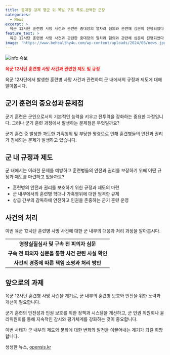```yaml
---
title: 중대장 강제 행군 뒤 목발 구토 폭로…완벽한 군장
categories:
  - News
excerpt: >
  육군 12사단 훈련병 사망 사건과 관련한 중대장의 얼차려 혐의와 관련해 심문이 진행되었다. 이에 더 캠프 커뮤니티에는 훈련병 출신인 A씨가 중대장의 군기 훈련 억압에 대해 폭로했다. A씨는 고통 호소와 부당한 명령 등을 증언했으며, 중대장과 부중대장에 대한 구속영장도 발부되었다. 중대장과 부중대장은 직권남용 가혹행위 및 업무상과실치사 혐의를 받고 있으며, 이로 인해 훈련병이 사망한 것으로 보인다.
feature_text: >
  육군 12사단 훈련병 사망 사건과 관련한 중대장의 얼차려 혐의와 관련해 심문이 진행되었다. 이에 더 캠프 커뮤니티에는 훈련병 출신인 A씨가 중대장의 군기 훈련 억압에 대해 폭로했다. A씨는 고통 호소와 부당한 명령 등을 증언했으며, 중대장과 부중대장에 대한 구속영장도 발부되었다. 중대장과 부중대장은 직권남용 가혹행위 및 업무상과실치사 혐의를 받고 있으며, 이로 인해 훈련병이 사망한 것으로 보인다.
image: 'https://www.behealthy4u.com/wp-content/uploads/2024/06/news.jpg'
---
```


<p><img src="https://www.behealthy4u.com/wp-content/uploads/2024/06/news.jpg" alt="info 속보" /></p>

<p><b><span style="color: #ee2323;">육군 12사단 훈련병 사망 사건과 관련한 제도 및 규정</span></b></p>

<p>육군 12사단에서 발생한 훈련병 사망 사건과 관련하여 군 내에서의 규정과 제도에 대해 알아봅시다.</p>

<h2 data-ke-size="size26">군기 훈련의 중요성과 문제점</h2>

<p>군기 훈련은 군인으로서의 기본적인 능력을 키우고 전투력을 강화하는 중요한 과정입니다. 그러나 군기 훈련 과정에서 발생하는 문제점은 무엇일까요?</p>

<p data-ke-size="size16">군기 훈련 중 발생한 과도한 가혹행위 및 부당한 명령으로 인해 훈련병들의 안전과 권리가 침해되는 문제가 발생하고 있습니다.</p>

<h2 data-ke-size="size26">군 내 규정과 제도</h2>

<p>군 내에서는 이러한 문제를 예방하고 훈련병들의 안전과 권리를 보장하기 위해 어떤 규정과 제도를 마련하고 있을까요?</p>

<ul>
  <li>훈련병의 안전과 권리를 보호하기 위한 규정과 제도의 마련</li>
  <li>군 내부에서의 훈련병 학대나 가혹행위에 대한 엄격한 규제</li>
  <li>상급 간부의 감독하에 안전하고 인권을 존중하는 군기 훈련 운영</li>
</ul>

<h2 data-ke-size="size26">사건의 처리</h2>

<p>이번 육군 12사단 훈련병 사망 사건에 대한 군 내부의 대응과 처리 과정을 알아봅시다.</p>

<table>
  <tr>
    <td style="text-align: center; height: 17px;"><b>영장실질심사 및 구속 전 피의자 심문</b></td>
  </tr>
  <tr>
    <td style="text-align: center; height: 17px;"><b>구속 전 피의자 심문을 통한 사건 관련 사실 확인</b></td>
  </tr>
  <tr>
    <td style="text-align: center; height: 17px;"><b>사건의 경중에 따른 책임 소명과 처리 방안</b></td>
  </tr>
</table>

<h2 data-ke-size="size26">앞으로의 과제</h2>

<p>육군 12사단 훈련병 사망 사건을 계기로, 군 내부의 훈련병 보호와 안전을 위한 노력과 개선이 필요합니다.</p>

<p data-ke-size="size16">군기 훈련의 안전성과 인권 보호를 위한 정책과 시스템을 개선하고, 군 인권 위원회나 윤리위원회를 통해 지속적인 감시와 평가체계를 강화하는 것이 중요합니다.</p>

<p>이번 사태가 군 내부의 제도와 문화에 대한 변화와 발전을 이끌어내는 계기가 되길 희망합니다.</p>
생생한 뉴스, <a href="https://opensis.kr" rel="dofollow">opensis.kr</a>


